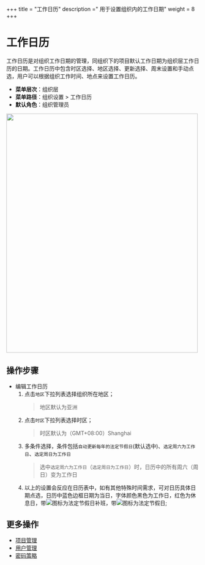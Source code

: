 ﻿+++
title = "工作日历"
description =" 用于设置组织内的工作日期"
weight = 8
+++

# 工作日历

工作日历是对组织工作日期的管理，同组织下的项目默认工作日期为组织层工作日历的日期。工作日历中包含时区选择、地区选择、更新选择、周末设置和手动点选，用户可以根据组织工作时间、地点来设置工作日历。

- **菜单层次**：组织层
- **菜单路径**：组织设置 > 工作日历
- **默认角色**：组织管理员

<img src="/docs/user-guide/system-configuration/tenant/image/working_calendar.png"  height="623.5" width="500">

## 操作步骤
* 编辑工作日历
    1. 点击`地区`下拉列表选择组织所在地区；
      <blockquote class="note">
        地区默认为亚洲
      </blockquote>
    2. 点击`时区`下拉列表选择时区；
      <blockquote class="note">
        时区默认为（GMT+08:00）Shanghai
      </blockquote>
    3. 多条件选择，条件包括`自动更新每年的法定节假日`(默认选中)、`选定周六为工作日`、`选定周日为工作日`
      <blockquote class="note">
        选中`选定周六为工作日`（`选定周日为工作日`）时，日历中的所有周六（周日）变为工作日
      </blockquote>
    4. 以上的设置会反应在日历表中，如有其他特殊时间需求，可对日历具体日期点选，日历中蓝色边框日期为当日，字体颜色黑色为工作日，红色为休息日，带![](/docs/user-guide/system-configuration/tenant/image/working_calendar_blackIco.png)图标为法定节假日补班，带![](/docs/user-guide/system-configuration/tenant/image/working_calendar_redIco.png)图标为法定节假日;


## 更多操作
- [项目管理](../project)
- [用户管理](../user)
- [密码策略](../secret_policy)
